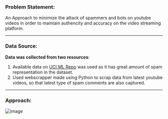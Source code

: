 

### Problem Statement:
An Approach to minimize the attack of spammers and bots on youtube videos in order to maintain authencity and accuracy on the video streaming platform.

___


### Data Source:
 **Data was collected from two resources**:
1) Available data on [UCI ML Repo](https://archive.ics.uci.edu/ml/datasets/YouTube+Spam+Collection) was used as it has great amount of spam representation in the dataset.
2) Used webscrapper made using Python to scrap data from latest youtube videos, so that latest type of spam comments are also captured.

___


### Approach:
![image](https://user-images.githubusercontent.com/29229114/157513430-fc981d73-1610-428f-aead-b069fca953d8.png)


  

